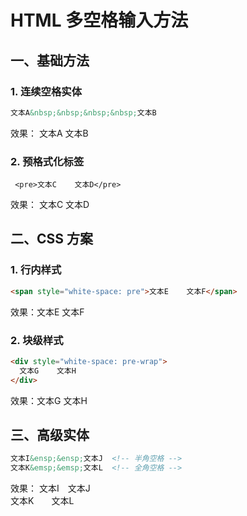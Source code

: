 
 # HTML 多空格输入方法

 ## 一、基础方法
 ### 1. 连续空格实体
 ```html
 文本A&nbsp;&nbsp;&nbsp;&nbsp;文本B
 ```
 效果：
文本A    文本B

 ### 2. 预格式化标签

```
 <pre>文本C    文本D</pre>
```

 效果：
文本C    文本D


 ## 二、CSS 方案
 ### 1. 行内样式
 ```html
 <span style="white-space: pre">文本E    文本F</span>
 ```
 效果：文本E    文本F

 ### 2. 块级样式
 ```html
 <div style="white-space: pre-wrap">
   文本G    文本H
 </div>
 ```
 效果：文本G    文本H

 ## 三、高级实体
 ```html
 文本I&ensp;&ensp;文本J  <!-- 半角空格 -->
 文本K&emsp;&emsp;文本L  <!-- 全角空格 -->
 ```
 效果：
 文本I  文本J  
 文本K  文本L